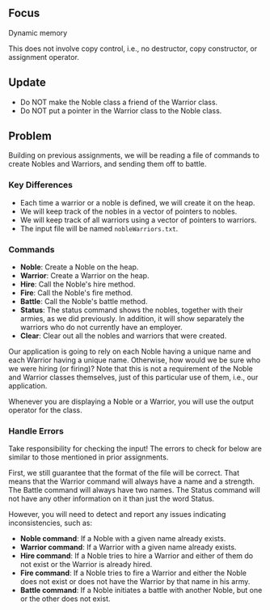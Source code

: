 ## Focus

Dynamic memory

This does not involve copy control, i.e., no destructor, copy constructor, or assignment operator.

## Update

- Do NOT make the Noble class a friend of the Warrior class.
- Do NOT put a pointer in the Warrior class to the Noble class.

## Problem

Building on previous assignments, we will be reading a file of commands to create Nobles and Warriors, and sending them off to battle.

### Key Differences

- Each time a warrior or a noble is defined, we will create it on the heap.
- We will keep track of the nobles in a vector of pointers to nobles.
- We will keep track of all warriors using a vector of pointers to warriors.
- The input file will be named `nobleWarriors.txt`.

### Commands

- **Noble**: Create a Noble on the heap.
- **Warrior**: Create a Warrior on the heap.
- **Hire**: Call the Noble's hire method.
- **Fire**: Call the Noble's fire method.
- **Battle**: Call the Noble's battle method.
- **Status**: The status command shows the nobles, together with their armies, as we did previously. In addition, it will show separately the warriors who do not currently have an employer.
- **Clear**: Clear out all the nobles and warriors that were created.

Our application is going to rely on each Noble having a unique name and each Warrior having a unique name. Otherwise, how would we be sure who we were hiring (or firing)? Note that this is not a requirement of the Noble and Warrior classes themselves, just of this particular use of them, i.e., our application.

Whenever you are displaying a Noble or a Warrior, you will use the output operator for the class.

### Handle Errors

Take responsibility for checking the input! The errors to check for below are similar to those mentioned in prior assignments.

First, we still guarantee that the format of the file will be correct. That means that the Warrior command will always have a name and a strength. The Battle command will always have two names. The Status command will not have any other information on it than just the word Status.

However, you will need to detect and report any issues indicating inconsistencies, such as:

- **Noble command**: If a Noble with a given name already exists.
- **Warrior command**: If a Warrior with a given name already exists.
- **Hire command**: If a Noble tries to hire a Warrior and either of them do not exist or the Warrior is already hired.
- **Fire command**: If a Noble tries to fire a Warrior and either the Noble does not exist or does not have the Warrior by that name in his army.
- **Battle command**: If a Noble initiates a battle with another Noble, but one or the other does not exist.